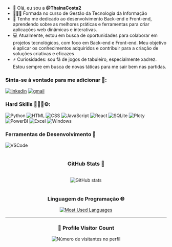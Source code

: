 - 👋 Olá, eu sou a **@ThainaCosta2**
- 👩🏻‍🎓 Formada no curso de Gestão da Tecnologia da Informação
- 🌱 Tenho me dedicado ao desenvolvimento Back-end e Front-end, aprendendo sobre as melhores práticas e ferramentas para criar aplicações web dinâmicas e interativas.
- 💻 Atualmente, estou em busca de oportunidades para colaborar em projetos tecnológicos, com foco em Back-end e Front-end. Meu objetivo é aplicar os conhecimentos adquiridos e contribuir para a criação de soluções criativas e eficazes
- ⚡ Curiosidades: sou fã de jogos de tabuleiro, especialmente xadrez. Estou sempre em busca de novas táticas para me sair bem nas partidas.

### Sinta-se à vontade para me adicionar 🔗:

[![linkedin](https://img.shields.io/badge/LinkedIn-0077B5?style=for-the-badge&logo=linkedin&logoColor=white)](https://www.linkedin.com/in/thainacostaj)
[![gmail](https://img.shields.io/badge/Gmail-D14836?style=for-the-badge&logo=gmail&logoColor=white)](thainacosta11@gmail.com)

### Hard Skills 👩🏻‍💻⚙:

![Python](https://img.shields.io/badge/Python-3776AB?style=for-the-badge&logo=python&logoColor=white)
![HTML](https://img.shields.io/badge/HTML5-E34F26?style=for-the-badge&logo=html5&logoColor=white)
![CSS](https://img.shields.io/badge/CSS3-1572B6?style=for-the-badge&logo=css3&logoColor=white)
![JavaScript](https://img.shields.io/badge/JavaScript-F7DF1E?style=flat&logo=javascript&logoColor=black)
![React](https://img.shields.io/badge/React-20232A?style=for-the-badge&logo=react&logoColor=61DAFB)
![SQLite](https://img.shields.io/badge/Sqlite-003B57?style=for-the-badge&logo=sqlite&logoColor=white)
![Ploty](https://img.shields.io/badge/Plotly-239120?style=for-the-badge&logo=plotly&logoColor=white)
![PowerBI](https://img.shields.io/badge/PowerBI-F2C811?style=for-the-badge&logo=Power%20BI&logoColor=white)
![Excel](https://img.shields.io/badge/Microsoft_Excel-217346?style=for-the-badge&logo=microsoft-excel&logoColor=white)
![Windows](https://img.shields.io/badge/Windows-017AD7?style=for-the-badge&logo=windows&logoColor=white)

### Ferramentas de Desenvolvimento 🔧
![VSCode](https://img.shields.io/badge/Visual%20Studio%20Code-0078d7.svg?style=for-the-badge&logo=visual-studio-code&logoColor=white)

#

<div style="text-align: center;" align="center">
  <h3> GitHub Stats 🎯</h3>
  <br>
  <img src="https://github-readme-stats-git-masterrstaa-rickstaa.vercel.app/api?username=ThainaCosta2&hide_title=true&show_icons=true&include_all_commits=false&count_private=true&line_height=25&hide=issues&bg_color=000&title_color=FF00F6&text_color=FFF&border_radius=3&border_color=36123c&icon_color=FF00F6&theme=jolly" alt="GitHub stats">

#
<div align="center">
  <h3><b> </> Linguagem de Programação 🌐 </b></h3>
</div>

  <a href="https://github.com/ThatianeCosta/github-readme-stats">
    <img src="https://github-readme-stats-git-masterrstaa-rickstaa.vercel.app/api/top-langs/?username=ThainaCosta2&line_height=10&card_width=290&layout=compact&hide_title=false&count_private=true&langs_count=4&show_icons=true&title_color=FF00F6&hide=html,scss,less&bg_color=000&text_color=8B8B8B&border_radius=3&border_color=561760&count_private=true" alt="Most Used Languages">
  </a>

---

<div align="center">
  <h3><b>📍 Profile Visitor Count</b></h3>
</div>

<p align="center">
  <img
    src="https://profile-counter.glitch.me/thainacosta2/count.svg"
    alt="Número de visitantes no perfil"
  />
</p>

<!---
ThainaCosta2/ThainaCosta2 is a ✨ special ✨ repository because its `README.md` (this file) appears on your GitHub profile.
You can click the Preview link to take a look at your changes.
--->
